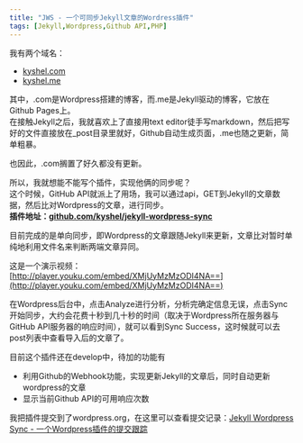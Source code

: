 ```yaml
---
title: "JWS - 一个可同步Jekyll文章的Wordress插件"
tags: [Jekyll,Wordpress,Github API,PHP]
---
```


我有两个域名：
- [kyshel.com](http://kyshel.com)
- [kyshel.me](http://kyshel.me)

其中，.com是Wordpress搭建的博客，而.me是Jekyll驱动的博客，它放在Github Pages上。    
在接触Jekyll之后，我就喜欢上了直接用text editor徒手写markdown，然后把写好的文件直接放在_post目录里就好，Github自动生成页面，.me也随之更新，简单粗暴。

也因此，.com搁置了好久都没有更新。

所以，我就想能不能写个插件，实现他俩的同步呢？    
这个时候，GitHub API就派上了用场，我可以通过api，GET到Jekyll的文章数据，然后比对Wordpress的文章，进行同步。    
**插件地址：[github.com/kyshel/jekyll-wordpress-sync](https://github.com/kyshel/jekyll-wordpress-sync)**

目前完成的是单向同步，即Wordpress的文章跟随Jekyll来更新，文章比对暂时单纯地利用文件名来判断两端文章异同。

这是一个演示视频：
[http://player.youku.com/embed/XMjUyMzMzODI4NA==](http://player.youku.com/embed/XMjUyMzMzODI4NA==)


在Wordpress后台中，点击Analyze进行分析，分析完确定信息无误，点击Sync开始同步，大约会花费十秒到几十秒的时间（取决于Wordpress所在服务器与GitHub API服务器的响应时间），就可以看到Sync Success，这时候就可以去post列表中查看导入后的文章了。

目前这个插件还在develop中，待加的功能有 
- 利用Github的Webhook功能，实现更新Jekyll的文章后，同时自动更新wordpress的文章
- 显示当前Github API的可用响应次数


我把插件提交到了wordpress.org，在这里可以查看提交记录：[Jekyll Wordpress Sync - 一个Wordpress插件的提交跟踪](http://kyshel.me/2017/02/16/Jekyll-Wordpress-Sync-tracking/)

